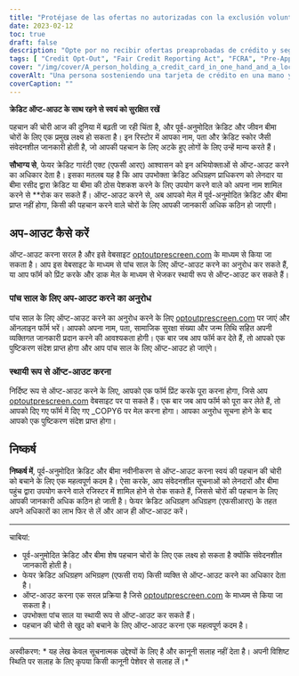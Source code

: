 ```yaml
---
title: "Protéjase de las ofertas no autorizadas con la exclusión voluntaria del crédito"
date: 2023-02-12
toc: true
draft: false
description: "Opte por no recibir ofertas preaprobadas de crédito y seguros para evitar que las compañías de informes de crédito al consumidor proporcionen su información a las empresas y reducir el riesgo de robo de identidad."
tags: [ "Credit Opt-Out", "Fair Credit Reporting Act", "FCRA", "Pre-Approved Offers", "Identity Theft Prevention", "Consumer Credit Reporting Companies"]
cover: "/img/cover/A_person_holding_a_credit_card_in_one_hand_and_a_lock.png"
coverAlt: "Una persona sosteniendo una tarjeta de crédito en una mano y un candado en la otra, con cara de preocupación, como si le preocupara la seguridad de su información personal."
coverCaption: ""
---
```



 **क्रेडिट ऑप्ट-आउट के साथ रहने से स्वयं को सुरक्षित रखें**
 
 पहचान की चोरी आज की दुनिया में बढ़ती जा रही चिंता है, और पूर्व-अनुमोदित क्रेडिट और जीवन बीमा चोरों के लिए एक प्रमुख लक्ष्य हो सकता है। इन रिस्टोर में आपका नाम, पता और क्रेडिट स्कोर जैसी संवेदनशील जानकारी होती है, जो आपकी पहचान के लिए अटके हुए लोगों के लिए उन्हें मान्य करते हैं।
 
 **सौभाग्य से**, फेयर क्रेडिट गारंटी एक्ट (एफसी आरए) आश्वासन को इन अभियोक्ताओं से ऑप्ट-आउट करने का अधिकार देता है। इसका मतलब यह है कि आप उपभोक्ता क्रेडिट अधिग्रहण प्राधिकरण को लेनदार या बीमा रसीद द्वारा क्रेडिट या बीमा की ठोस पेशकश करने के लिए उपयोग करने वाले को अपना नाम शामिल करने से **रोक कर सकते हैं। ऑप्ट-आउट करने से, अब आपको मेल में पूर्व-अनुमोदित क्रेडिट और बीमा प्राप्त नहीं होगा, किसी की पहचान करने वाले चोरों के लिए आपकी जानकारी अधिक कठिन हो जाएगी।
 
 ## अप-आउट कैसे करें
 
 ऑप्ट-आउट करना सरल है और इसे वेबसाइट [optoutprescreen.com](https://www.optoutprescreen.com/) के माध्यम से किया जा सकता है। आप इस वेबसाइट के माध्यम से पांच साल के लिए ऑप्ट-आउट करने का अनुरोध कर सकते हैं, या आप फॉर्म को प्रिंट करके और डाक मेल के माध्यम से भेजकर स्थायी रूप से ऑप्ट-आउट कर सकते हैं।
 
 ### पांच साल के लिए अप-आउट करने का अनुरोध
 
 पांच साल के लिए ऑप्ट-आउट करने का अनुरोध करने के लिए [optoutprescreen.com](https://www.optoutprescreen.com/) पर जाएं और ऑनलाइन फॉर्म भरें। आपको अपना नाम, पता, सामाजिक सुरक्षा संख्या और जन्म तिथि सहित अपनी व्यक्तिगत जानकारी प्रदान करने की आवश्यकता होगी। एक बार जब आप फॉर्म कर देते हैं, तो आपको एक पुष्टिकरण संदेश प्राप्त होगा और आप पांच साल के लिए ऑप्ट-आउट हो जाएंगे।
 
 ### स्थायी रूप से ऑप्ट-आउट करना
 
 निर्दिष्ट रूप से ऑप्ट-आउट करने के लिए, आपको एक फॉर्म प्रिंट करके पूरा करना होगा, जिसे आप [optoutprescreen.com](https://www.optoutprescreen.com/) वेबसाइट पर पा सकते हैं। एक बार जब आप फॉर्म को पूरा कर लेते हैं, तो आपको दिए गए फॉर्म में दिए गए _COPY6 पर मेल करना होगा। आपका अनुरोध सूचना होने के बाद आपको एक पुष्टिकरण संदेश प्राप्त होगा।
 
 ## निष्कर्ष
 **निष्कर्ष में**, पूर्व-अनुमोदित क्रेडिट और बीमा नवीनीकरण से ऑप्ट-आउट करना स्वयं की पहचान की चोरी को बचाने के लिए एक महत्वपूर्ण कदम है। ऐसा करके, आप संवेदनशील सूचनाओं को लेनदारों और बीमा पहुंच द्वारा उपयोग करने वाले रजिस्टर में शामिल होने से रोक सकते हैं, जिससे चोरों की पहचान के लिए आपकी जानकारी अधिक कठिन हो जाती है। फेयर क्रेडिट अधिग्रहण अधिग्रहण (एफसीआरए) के तहत अपने अधिकारों का लाभ फिर से लें और आज ही ऑप्ट-आउट करें।
 
 _________________________________________________________________
 
 चाबियां:
 
 - पूर्व-अनुमोदित क्रेडिट और बीमा शेष पहचान चोरों के लिए एक लक्ष्य हो सकता है क्योंकि संवेदनशील जानकारी होती है।
 - फेयर क्रेडिट अधिग्रहण अभिग्रहण (एफसी राय) किसी व्यक्ति से ऑप्ट-आउट करने का अधिकार देता है।
 - ऑप्ट-आउट करना एक सरल प्रक्रिया है जिसे [optoutprescreen.com](https://www.optoutprescreen.com/) के माध्यम से किया जा सकता है।
 - उपभोक्ता पांच साल या स्थायी रूप से ऑप्ट-आउट कर सकते हैं।
 - पहचान की चोरी से खुद को बचाने के लिए ऑप्ट-आउट करना एक महत्वपूर्ण कदम है।
 
 _________________________________________________________________
 
 अस्वीकरण: * यह लेख केवल सूचनात्मक उद्देश्यों के लिए है और कानूनी सलाह नहीं देता है। अपनी विशिष्ट स्थिति पर सलाह के लिए कृपया किसी कानूनी पेशेवर से सलाह लें।*
